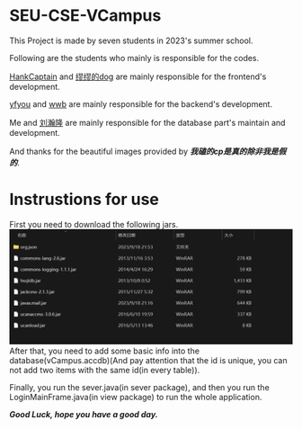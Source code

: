 # SEU-CSE-VCampus
This Project is made by seven students in 2023's summer school.

Following are the students who mainly is responsible for the codes.

[HankCaptain](https://gitee.com/hankcaptain) and [缪缪的dog](https://gitee.com/f0uR51) are mainly responsible for the frontend's development.

[yfyou](https://gitee.com/yfyou) and [wwb](https://gitee.com/wwb_WuHuuu) are mainly responsible for the backend's development.

Me and [刘瀚隆](https://gitee.com/Liuhanlong_admin) are mainly responsible for the database part's maintain and development.

And thanks for the beautiful images provided by ***我磕的cp是真的除非我是假的***.

# Instrustions for use
First you need to download the following jars.
![Alt text](Jars.png)
After that, you need to add some basic info into the database(vCampus.accdb)(And pay attention that the id is unique, you can not add two items with the same id(in every table)).

Finally, you run the sever.java(in sever package), and then you run the LoginMainFrame.java(in view package) to run the whole application.


***Good Luck, hope you have a good day.***



 
